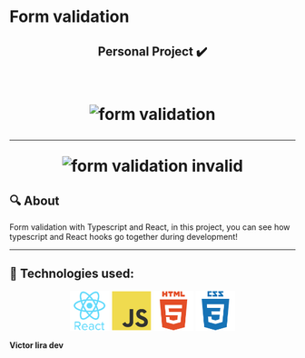 # Form validation


<h2 align="center"> 
        Personal Project ✔️
</h2>
<br>
<h1 align="center" >
<img width="600px" alt="form validation" src="github/form.JPG"  /> 

---

<img width="600px" alt="form validation invalid" src="github/formInvalid.JPG"  />
</h1>

## :mag: About
Form validation with Typescript and React, in this project, you can see how typescript and React hooks go together during development!

---

 
## :rocket: Technologies used:
<p align="center">
	<img src="https://github.com/devicons/devicon/blob/master/icons/react/react-original-wordmark.svg" alt="react" width="70" height="70"/>
	<img src="https://github.com/devicons/devicon/blob/master/icons/javascript/javascript-original.svg" alt="js" width="70" height="70"/>
	<img src="https://github.com/devicons/devicon/blob/master/icons/html5/html5-plain-wordmark.svg" alt="html5"  width="70" height="70"/>
	<img src="https://github.com/devicons/devicon/blob/master/icons/css3/css3-plain-wordmark.svg" alt="css3" width="70" height="70"/>
</p>

 **Victor lira dev**
